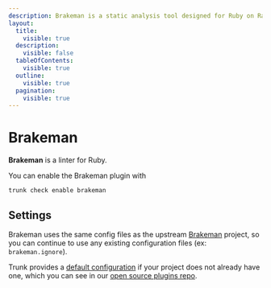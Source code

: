 ```yaml
---
description: Brakeman is a static analysis tool designed for Ruby on Rails applications. It statically analyzes Rails application code to find security issues.
layout:
  title:
    visible: true
  description:
    visible: false
  tableOfContents:
    visible: true
  outline:
    visible: true
  pagination:
    visible: true
---
```


# Brakeman

**Brakeman** is a linter for Ruby.

You can enable the Brakeman plugin with

```shell
trunk check enable brakeman
```

## Settings


Brakeman uses the same config files as the
upstream [Brakeman](https://github.com/presidentbeef/brakeman) project, so you can continue to use any
existing configuration files (ex: `brakeman.ignore`).
    

Trunk provides a [default configuration](https://github.com/trunk-io/plugins/tree/main/linters/brakeman) if your project does not already have one,
which you can see in our [open source plugins repo](https://github.com/trunk-io/plugins/tree/main).
